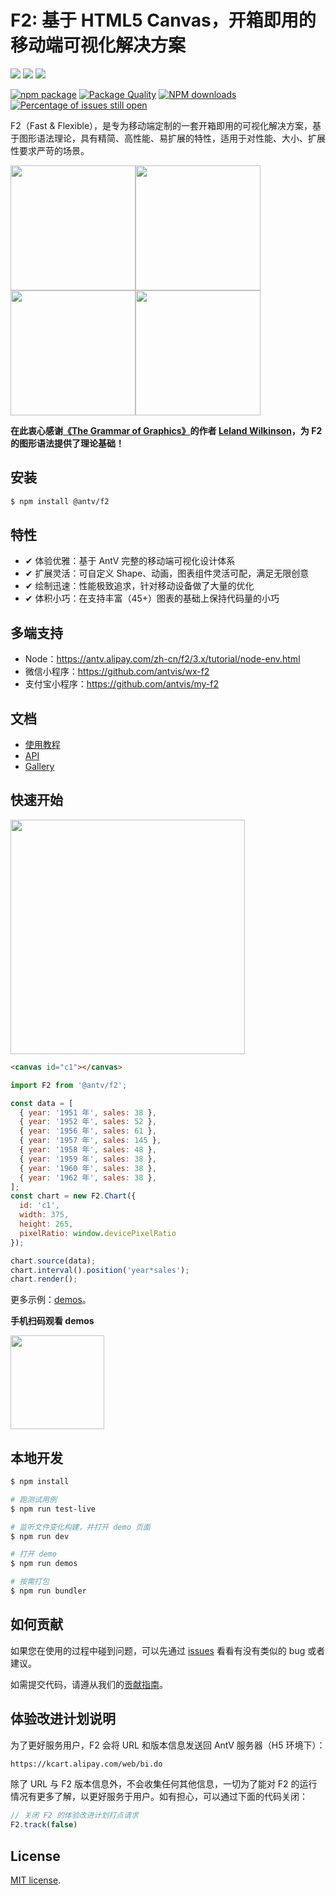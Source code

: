 # F2: 基于 HTML5 Canvas，开箱即用的移动端可视化解决方案

[![](https://img.shields.io/travis/antvis/f2.svg)](https://travis-ci.org/antvis/f2)
![](https://img.shields.io/badge/language-javascript-red.svg)
![](https://img.shields.io/badge/license-MIT-000000.svg)

[![npm package](https://img.shields.io/npm/v/@antv/f2.svg)](https://www.npmjs.com/package/@antv/f2)
[![Package Quality](http://npm.packagequality.com/badge/@antv/f2.png)](http://packagequality.com/#?package=@antv/f2)
[![NPM downloads](http://img.shields.io/npm/dm/@antv/f2.svg)](https://npmjs.org/package/@antv/f2)
[![Percentage of issues still open](http://isitmaintained.com/badge/open/antvis/f2.svg)](http://isitmaintained.com/project/antvis/f2 "Percentage of issues still open")

F2（Fast & Flexible），是专为移动端定制的一套开箱即用的可视化解决方案，基于图形语法理论，具有精简、高性能、易扩展的特性，适用于对性能、大小、扩展性要求严苛的场景。

<img src="https://gw.alipayobjects.com/zos/rmsportal/wVwdXNiAQuoutCZYWnQh.gif" width="200"><img src="https://gw.alipayobjects.com/zos/rmsportal/CCJgoEHPhkRhYeNhSbHM.gif" width="200"><img src="https://gw.alipayobjects.com/zos/rmsportal/KumfgQonwUIWydfdgjhc.gif" width="200"><img src="https://gw.alipayobjects.com/zos/rmsportal/lXRXNwExVazcmpIJgbvR.gif" width="200">

**在此衷心感谢[《The Grammar of Graphics》](https://www.cs.uic.edu/~wilkinson/TheGrammarOfGraphics/GOG.html)的作者 [Leland Wilkinson](https://en.wikipedia.org/wiki/Leland_Wilkinson)，为 F2 的图形语法提供了理论基础！**

## 安装

```bash
$ npm install @antv/f2
```

## 特性

- ✔︎ 体验优雅：基于 AntV 完整的移动端可视化设计体系
- ✔︎ 扩展灵活：可自定义 Shape、动画，图表组件灵活可配，满足无限创意
- ✔︎ 绘制迅速：性能极致追求，针对移动设备做了大量的优化
- ✔︎ 体积小巧：在支持丰富（45+）图表的基础上保持代码量的小巧

## 多端支持

- Node：https://antv.alipay.com/zh-cn/f2/3.x/tutorial/node-env.html
- 微信小程序：https://github.com/antvis/wx-f2
- 支付宝小程序：https://github.com/antvis/my-f2

## 文档

- [使用教程](https://antv.alipay.com/zh-cn/f2/3.x/tutorial/index.html)
- [API](https://antv.alipay.com/zh-cn/f2/3.x/api/index.html)
- [Gallery](https://antv.alipay.com/zh-cn/f2/3.x/demo/index.html)

## 快速开始

<img src="https://gw.alipayobjects.com/zos/rmsportal/vNBNIGvCiIwqLwaYjWUy.png" width="375">

```html
<canvas id="c1"></canvas>
```

```js
import F2 from '@antv/f2';

const data = [
  { year: '1951 年', sales: 38 },
  { year: '1952 年', sales: 52 },
  { year: '1956 年', sales: 61 },
  { year: '1957 年', sales: 145 },
  { year: '1958 年', sales: 48 },
  { year: '1959 年', sales: 38 },
  { year: '1960 年', sales: 38 },
  { year: '1962 年', sales: 38 },
];
const chart = new F2.Chart({
  id: 'c1',
  width: 375,
  height: 265,
  pixelRatio: window.devicePixelRatio
});

chart.source(data);
chart.interval().position('year*sales');
chart.render();
```

更多示例：[demos](https://antv.alipay.com/zh-cn/f2/3.x/demo/index.html)。

**手机扫码观看 demos**

<img src="https://gw.alipayobjects.com/zos/rmsportal/nzlxIzUBlBRVGMyaZigG.png" style="width:150px;">


## 本地开发

```bash
$ npm install

# 跑测试用例
$ npm run test-live

# 监听文件变化构建，并打开 demo 页面
$ npm run dev

# 打开 demo
$ npm run demos

# 按需打包
$ npm run bundler
```

## 如何贡献

如果您在使用的过程中碰到问题，可以先通过 [issues](https://github.com/antvis/f2/issues) 看看有没有类似的 bug 或者建议。

如需提交代码，请遵从我们的[贡献指南](https://github.com/antvis/f2/blob/master/CONTRIBUTING.md)。

## 体验改进计划说明

为了更好服务用户，F2 会将 URL 和版本信息发送回 AntV 服务器（H5 环境下）：

```html
https://kcart.alipay.com/web/bi.do
```

除了 URL 与 F2 版本信息外，不会收集任何其他信息，一切为了能对 F2 的运行情况有更多了解，以更好服务于用户。如有担心，可以通过下面的代码关闭：

```js
// 关闭 F2 的体验改进计划打点请求
F2.track(false)
```

## License

[MIT license](./LICENSE).
